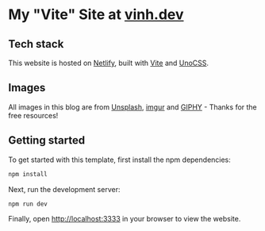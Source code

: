 # My "Vite" Site at [vinh.dev](https://vinh.dev)

## Tech stack

This website is hosted on [Netlify](https://netlify.com/), built with [Vite](https://vitejs.dev/) and [UnoCSS](https://unocss.dev/).

## Images

All images in this blog are from [Unsplash](https://unsplash.com/), [imgur](https://imgur.com) and [GIPHY](https://giphy.com/) - Thanks for the free resources!

## Getting started

To get started with this template, first install the npm dependencies:

```bash
npm install
```

Next, run the development server:

```bash
npm run dev
```

Finally, open [http://localhost:3333](http://localhost:3333) in your browser to view the website.